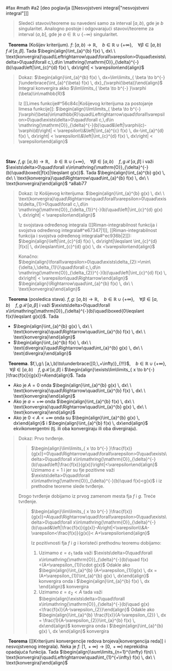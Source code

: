 #fax #math #a2 [deo poglavlja [[Nesvojstveni integral|"nesvojstveni integral"]]]
$\:$
>Sledeći stavovi/teoreme su navedeni samo za interval $[a,\,b)$, gde je $b$ singularitet. Analogno postoje i odgovarajući stavovi/teoreme za interval $(a,\,b]$, gde je $a\in\mathbb{R}\cup\{-\infty\}$ singularitet.

$\:$
**Teorema** (Košijev kriterijum).
 $f:\ [a,\,b)\to\mathbb{R}$, $\ \:$ $b\in\mathbb{R}\cup\{+\infty\}$, $\ \:$ $\forall \beta\in [a,\,b)\quad f\,\mathcal{R}\,[a,\,\beta]$. Tada 
$\begin{align}\int_{a}^{b} f(x) \, dx\ \ \text{konvergira}\quad\Leftrightarrow\quad\forall\varepsilon>0\quad\exists\delta>0\quad\forall c,\,d\in \mathring{\mathrm{O}}_{\delta}^{-}(b)\quad\left|\int_{c}^{d} f(x) \, dx\right| < \varepsilon\end{align}$
> Dokaz: 
> $\begin{align}\int_{a}^{b} f(x) \, dx=\lim\limits_{ \beta \to b^{-} }\underbrace{\int_{a}^{\beta} f(x) \, dx}_{\varphi(\beta)}\end{align}$
> Integral konvergira akko  $\lim\limits_{ \beta \to b^{-} }\varphi (\beta)\in\mathbb{R}$
> 
> Iz [[Limes funkcije#^56c84c|Košijevog kriterijuma za postojanje limesa funkcije]]:
> $\begin{align}\lim\limits_{ \beta \to b^{-} }\varphi(\beta)\in\mathbb{R}\quad\Leftrightarrow\quad\forall\varepsilon>0\quad\exists\delta>0\quad\forall c,\,d\in \mathring{\mathrm{O}}_{\delta}^{-}(b)\quad&\left|\varphi(c)-\varphi(d)\right| < \varepsilon\\&\left|\int_{a}^{c} f(x) \, dx-\int_{a}^{d} f(x) \, dx\right| < \varepsilon\\&\left|\int_{c}^{d} f(x) \, dx\right| < \varepsilon\end{align}$

$\:$

**Stav**. $f,\,g:\ [a,\,b)\to\mathbb{R}$, $\ \:$ $b\in\mathbb{R}\cup\{+\infty\}$, $\ \:$ $\forall \beta\in [a,\,b)\quad f,\,g\,\mathcal{R}\,[a,\,\beta]$ i važi $\exists\delta>0\quad\forall x\in\mathring{\mathrm{O}}_{\delta}^{-}(b)\quad\boxed{|f(x)|\leqslant g(x)}$. Tada 
$\begin{align}\int_{a}^{b} g(x) \, dx\ \ \text{konvergira}\quad\Rightarrow\quad\int_{a}^{b} f(x) \, dx\ \ \text{konvergira}\end{align}$ ^a8ab77
> Dokaz:
> Iz Košijevog kriterijuma:
> $\begin{align}\int_{a}^{b} g(x) \, dx\ \ \text{konvergira}\quad\Rightarrow\quad\forall\varepsilon>0\quad\exists\delta_{1}>0\quad\forall c,\,d\in \mathring{\mathrm{O}}_{\delta_{1}}^{-}(b)\quad\left|\int_{c}^{d} g(x) \, dx\right| < \varepsilon\end{align}$
> 
> Iz svojstava određenog integrala ([[Riman-integrabilnost funkcija i svojstva određenog integrala#^e67347|1]], [[Riman-integrabilnost funkcija i svojstva određenog integrala#^ec936b|2]]):
> $\begin{align}\left|\int_{c}^{d} f(x) \, dx\right|\leqslant \int_{c}^{d} |f(x)| \, dx\leqslant\int_{c}^{d} g(x) \, dx <\varepsilon\end{align}$
> 
> Konačno:
> $\begin{align}\forall\varepsilon>0\quad\exists\delta_{2}:=\min\{\delta,\,\delta_{1}\}\quad\forall c,\,d\in \mathring{\mathrm{O}}_{\delta_{2}}^{-}(b)\quad\left|\int_{c}^{d} f(x) \, dx\right| < \varepsilon\quad\Rightarrow\end{align}$
> $\begin{align}\Rightarrow\quad\int_{a}^{b} f(x) \, dx\ \ \text{konvergira}\end{align}$

$\:$
**Teorema** (posledica stava). $f,\,g:\ [a,\,b)\to\mathbb{R}$, $\ \:$ $b\in\mathbb{R}\cup\{+\infty\}$, $\ \:$ $\forall \beta\in [a,\,b)\quad f,\,g\,\mathcal{R}\,[a,\,\beta]$ i važi $\exists\delta>0\quad\forall x\in\mathring{\mathrm{O}}_{\delta}^{-}(b)\quad\boxed{0\leqslant f(x)\leqslant g(x)}$. Tada 
- $\begin{align}\int_{a}^{b} g(x) \, dx\ \ \text{konvergira}\quad\Rightarrow\quad\int_{a}^{b} f(x) \, dx\ \ \text{konvergira}\end{align}$
- $\begin{align}\int_{a}^{b} f(x) \, dx\ \ \text{divergira}\quad\Rightarrow\quad\int_{a}^{b} g(x) \, dx\ \ \text{divergira}\end{align}$

$\:$
**Teorema**. $f,\,g:\ [a,\,b)\to\underbrace{[0,\,+\infty)}_{!!!}$, $\ \:$ $b\in\mathbb{R}\cup\{+\infty\}$, $\ \:$ $\forall \beta\in [a,\,b)\quad f,\,g\,\mathcal{R}\,[a,\,\beta]$ i $\begin{align}\exists\lim\limits_{ x \to b^{-} }\frac{f(x)}{g(x)}=A\end{align}$. Tada 
- Ako je $A=0$ onda $\begin{align}\int_{a}^{b} g(x) \, dx\ \ \text{konvergira}\quad\Rightarrow\quad\int_{a}^{b} f(x) \, dx\ \ \text{konvergira}\end{align}$
- Ako je $a = +\infty$ onda $\begin{align}\int_{a}^{b} f(x) \, dx\ \ \text{konvergira}\quad\Rightarrow\quad\int_{a}^{b} g(x) \, dx\ \ \text{konvergira}\end{align}$
- Ako je $0<A<+\infty$ onda su $\begin{align}\int_{a}^{b} g(x) \, dx\end{align}$ i $\begin{align}\int_{a}^{b} f(x) \, dx\end{align}$ ekvikonvergentni
(tj. ili oba konvergiraju ili oba divergiraju).

> Dokaz:
> Prvo tvrđenje.
>>$\begin{align}\lim\limits_{ x \to b^{-} }\frac{f(x)}{g(x)}=0\quad\Rightarrow\quad\forall\varepsilon>0\quad\exists\delta>0\quad\forall x\in\mathring{\mathrm{O}}_{\delta}^{-}(b)\quad\left|\frac{f(x)}{g(x)}\right|<\varepsilon\end{align}$
>> Uzimamo $\varepsilon = 1$ i jer su fje pozitivne  važi $\exists\delta>0\quad\forall x\in\mathring{\mathrm{O}}_{\delta}^{-}(b)\quad f(x)<g(x)$
>> i iz prethodne teoreme slede tvrđenje.
> 
> Drogo tvrđenje dobijamo iz prvog zamenom mesta fja $f$ i $g$.
> Treće tvrđenje.
>>$\begin{align}\lim\limits_{ x \to b^{-} }\frac{f(x)}{g(x)}=A\quad\Rightarrow\quad\forall\varepsilon>0\quad\exists\delta>0\quad\forall x\in\mathring{\mathrm{O}}_{\delta}^{-}(b)\quad&\left|\frac{f(x)}{g(x)}-A\right|<\varepsilon\\&A-\varepsilon<\frac{f(x)}{g(x)}< A+\varepsilon\end{align}$
>>
>>Iz pozitivnosti fja $f$ i $g$ i koristeći prethodnu teoremu dobijamo:
>> 1. Uzimamo $\varepsilon = \varepsilon_{1}$ tada važi 
>>  $\exists\delta>0\quad\forall x\in\mathring{\mathrm{O}}_{\delta}^{-}(b)\quad f(x)<(A+\varepsilon_{1})\cdot g(x)$
>> Odakle ako $\begin{align}\int_{a}^{b} (A+\varepsilon_{1})g(x) \, dx = (A+\varepsilon_{1})\int_{a}^{b} g(x) \, dx\end{align}$ konvergira onda i $\begin{align}\int_{a}^{b} f(x) \, dx \end{align}$ konvergira
>> 2. Uzimamo $\varepsilon = \varepsilon_{2} < A$ tada važi 
>>  $\begin{align}\exists\delta>0\quad\forall x\in\mathring{\mathrm{O}}_{\delta}^{-}(b)\quad g(x)<\frac{f(x)}{A-\varepsilon_{2}}\end{align}$
>> Odakle ako $\begin{align}\int_{a}^{b} \frac{f(x)}{A-\varepsilon_{2}} \, dx = \frac{1}{A-\varepsilon_{2}}\int_{a}^{b} f(x) \, dx\end{align}$ konvergira onda i $\begin{align}\int_{a}^{b} g(x) \, dx \end{align}$ konvergira

$\:$
**Teorema** ([[Kriterijumi konvergencije redova brojeva|konvergencija reda]] i nesvojstvenog integrala). 
Neka je $f:\ [1,\,+\infty)\to[0,\,+\infty)$ neprekidna opadajuća funkcija.
Tada $\begin{align}\sum\limits_{n=1}^{\infty} f(n)\ \ \text{konvergira}\quad\Leftrightarrow\quad\int_{1}^{+\infty} f(x) \, dx\ \ \text{konvergira}\end{align}$